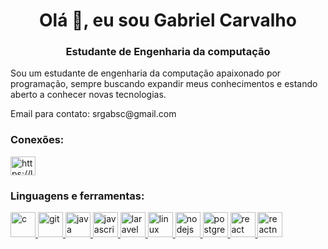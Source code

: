 <h1 align="center">Olá 👋, eu sou Gabriel Carvalho</h1>
<h3 align="center">Estudante de Engenharia da computação</h3>

<p>Sou um estudante de engenharia da computação apaixonado por programação, sempre buscando expandir meus conhecimentos e estando aberto a conhecer
novas tecnologias.<p>
 
 <p>Email para contato: srgabsc@gmail.com<p>
 
<h3 align="left">Conexões:</h3>
<p align="left">
<a href="https://www.linkedin.com/in/gabriel-carvalho-1821741b1" target="blank"><img align="center" src="https://cdn.jsdelivr.net/npm/simple-icons@3.0.1/icons/linkedin.svg" alt="https://linkedin.com/in/gabriel-carvalho-1821741b1" height="30" width="40" /></a>
</p>

<h3 align="left">Linguagens e ferramentas:</h3>

<p align="left"> 
 <a href="https://www.cprogramming.com/" target="_blank"> <img src="https://img.shields.io/badge/C-00599C?style=for-the-badge&logo=c&logoColor=white" alt="c" width="40" height="40" width = "100%"/> </a> 
 <a href="https://git-scm.com/" target="_blank"> <img src="https://www.vectorlogo.zone/logos/git-scm/git-scm-icon.svg" alt="git" width="40" height="40"/> </a> 
 <a href="https://www.java.com" target="_blank"> <img src="https://devicons.github.io/devicon/devicon.git/icons/java/java-original-wordmark.svg" alt="java" width="40" height="40"/> </a> 
 <a href="https://developer.mozilla.org/en-US/docs/Web/JavaScript" target="_blank"> <img src="https://devicons.github.io/devicon/devicon.git/icons/javascript/javascript-original.svg" alt="javascript" width="40" height="40"/> </a> 
 <a href="https://laravel.com/" target="_blank"> <img src="https://devicons.github.io/devicon/devicon.git/icons/laravel/laravel-plain-wordmark.svg" alt="laravel" width="40" height="40"/> </a> 
 <a href="https://www.linux.org/" target="_blank"> <img src="https://devicons.github.io/devicon/devicon.git/icons/linux/linux-original.svg" alt="linux" width="40" height="40"/> </a> 
 <a href="https://nodejs.org" target="_blank"> <img src="https://devicons.github.io/devicon/devicon.git/icons/nodejs/nodejs-original-wordmark.svg" alt="nodejs" width="40" height="40"/> </a> 
 <a href="https://www.postgresql.org" target="_blank"> <img src="https://devicons.github.io/devicon/devicon.git/icons/postgresql/postgresql-original-wordmark.svg" alt="postgresql" width="40" height="40"/> </a> 
 <a href="https://reactjs.org/" target="_blank"> <img src="https://devicons.github.io/devicon/devicon.git/icons/react/react-original-wordmark.svg" alt="react" width="40" height="40"/> </a> <a href="https://reactnative.dev/" target="_blank"> <img src="https://reactnative.dev/img/header_logo.svg" alt="reactnative" width="40" height="40"/> </a> </p>
